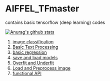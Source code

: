 # AIFFEL_TFmaster
contains basic tensorflow (deep learning) codes

[![Anurag's github stats](https://github-readme-stats.vercel.app/api?username=crosstar1228)](https://github.com/anuraghazra/github-readme-stats)

1. [image classification](https://www.tensorflow.org/tutorials/images/classification)
2. [Basic Text Processing](https://www.tensorflow.org/tutorials/keras/text_classification)
3. [basic regression](https://www.tensorflow.org/tutorials/keras/regression)
4. [save and load models](https://www.tensorflow.org/tutorials/keras/save_and_load)
5. [Overfit and Underfit](https://www.tensorflow.org/tutorials/keras/overfit_and_underfit)
6. [Load and Preprocess image](https://www.tensorflow.org/tutorials/load_data/images)
7. [functional API](https://www.tensorflow.org/guide/keras/functional)


